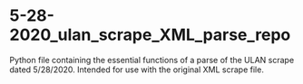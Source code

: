 # 5-28-2020_ulan_scrape_XML_parse_repo
Python file containing the essential functions of a parse of the ULAN scrape dated 5/28/2020. Intended for use with the original XML scrape file. 
